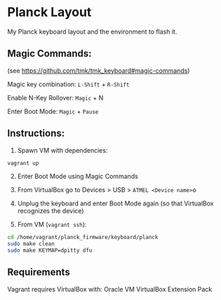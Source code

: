 # Planck Layout
My Planck keyboard layout and the environment to flash it.

## Magic Commands:
(see https://github.com/tmk/tmk_keyboard#magic-commands)

Magic key combination: `L-Shift` + `R-Shift`

Enable N-Key Rollover: `Magic` + N

Enter Boot Mode: `Magic` + `Pause`

## Instructions:
1. Spawn VM with dependencies:
```bash
vagrant up
```

2. Enter Boot Mode using Magic Commands

3. From VirtualBox go to Devices > USB > `ATMEL <Device name>`o

4. Unplug the keyboard and enter Boot Mode again (so that VirtualBox recognizes the device)

5. From VM (`vagrant ssh`):
```bash
cd /home/vagrant/planck_firmware/keyboard/planck
sudo make clean
sudo make KEYMAP=dpitty dfu
```

## Requirements
Vagrant requires VirtualBox with: Oracle VM VirtualBox Extension Pack
